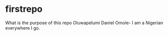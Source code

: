 # firstrepo
What is the purpose of this repo
Oluwapelumi Daniel Omole- I am a Nigerian everywhere I go.
